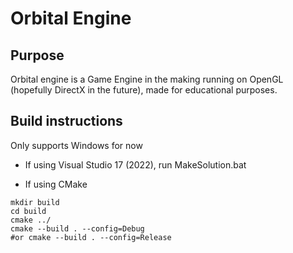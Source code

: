 # Orbital Engine

## Purpose
Orbital engine is a Game Engine in the making running on OpenGL (hopefully DirectX in the future), made for educational purposes.

## Build instructions
Only supports Windows for now

- If using Visual Studio 17 (2022), run MakeSolution.bat

- If using CMake
```
mkdir build
cd build
cmake ../
cmake --build . --config=Debug
#or cmake --build . --config=Release
```
